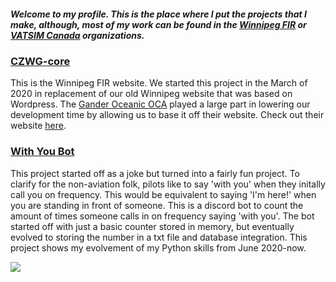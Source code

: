 ##### Welcome to my profile. This is the place where I put the projects that I make, although, most of my work can be found in the [Winnipeg FIR](https://github.com/winnipegfir) or [VATSIM Canada](https://github.com/vatsimcanada) organizations.

### [CZWG-core](https://github.com/winnipegfir/CZWG-core)
This is the Winnipeg FIR website. We started this project in the March of 2020 in replacement of our old Winnipeg website that was based on Wordpress. The [Gander Oceanic OCA](https://github.com/gander-oceanic-fir-vatsim) played a large part in lowering our development time by allowing us to base it off their website. Check out their website [here](https://ganderoceanic.com).

### [With You Bot](https://github.com/winnipegfir/with-you-bot)
This project started off as a joke but turned into a fairly fun project. To clarify for the non-aviation folk, pilots like to say 'with you' when they initally call you on frequency. This would be equivalent to saying 'I'm here!' when you are standing in front of someone. This is a discord bot to count the amount of times someone calls in on frequency saying 'with you'. The bot started off with just a basic counter stored in memory, but eventually evolved to storing the number in a txt file and database integration. This project shows my evolvement of my Python skills from June 2020-now.

![](https://github-readme-stats.vercel.app/api?username=kolbyd&theme=nord)
